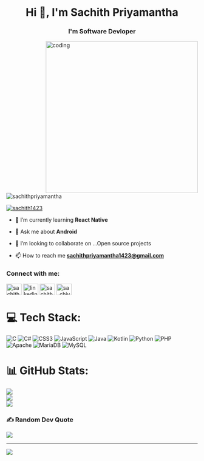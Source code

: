 <h1 align="center">Hi 👋, I'm Sachith Priyamantha</h1>
<h3 align="center">I'm Software Devloper</h3>

<img align="right" alt="coding" width="400" src="https://camo.githubusercontent.com/d38048c04473ce7fbcdde5bb8eb4a9722b7cb630de5ab485967633759c21b534/68747470733a2f2f7777772e756e696167656e74732e636f6d2f6173736574732f696d616765732f736b7970652d73657373696f6e2e676966">

<p align="left"> <img src="https://komarev.com/ghpvc/?username=sachithpriyamantha&label=Profile%20views&color=0e75b6&style=flat" alt="sachithpriyamantha" /> </p>

<p align="left"> <a href="https://twitter.com/sachith1423" target="blank"><img src="https://img.shields.io/twitter/follow/sachith1423?logo=twitter&style=for-the-badge" alt="sachith1423" /></a> </p>

- 🌱 I’m currently learning **React Native**

- 💬 Ask me about **Android**
  
- 💞️ I’m looking to collaborate on ...Open source projects

- 📫 How to reach me **sachithpriyamantha1423@gmail.com**

<h3 align="left">Connect with me:</h3>
<p align="left">
<a href="https://twitter.com/sachith1423" target="blank"><img align="center" src="https://raw.githubusercontent.com/rahuldkjain/github-profile-readme-generator/master/src/images/icons/Social/twitter.svg" alt="sachith1423" height="30" width="40" /></a>
<a href="https://linkedin.com/in/linkedin.com/in/sachith-priyamantha-4aa03b236" target="blank"><img align="center" src="https://raw.githubusercontent.com/rahuldkjain/github-profile-readme-generator/master/src/images/icons/Social/linked-in-alt.svg" alt="linkedin.com/in/sachith-priyamantha-4aa03b236" height="30" width="40" /></a>
<a href="https://fb.com/sachith priyamantha" target="blank"><img align="center" src="https://raw.githubusercontent.com/rahuldkjain/github-profile-readme-generator/master/src/images/icons/Social/facebook.svg" alt="sachith priyamantha" height="30" width="40" /></a>
<a href="https://instagram.com/sa_chiya" target="blank"><img align="center" src="https://raw.githubusercontent.com/rahuldkjain/github-profile-readme-generator/master/src/images/icons/Social/instagram.svg" alt="sa_chiya" height="30" width="40" /></a>
</p>


# 💻 Tech Stack:
![C](https://img.shields.io/badge/c-%2300599C.svg?style=plastic&logo=c&logoColor=white) ![C#](https://img.shields.io/badge/c%23-%23239120.svg?style=plastic&logo=c-sharp&logoColor=white) ![CSS3](https://img.shields.io/badge/css3-%231572B6.svg?style=plastic&logo=css3&logoColor=white) ![JavaScript](https://img.shields.io/badge/javascript-%23323330.svg?style=plastic&logo=javascript&logoColor=%23F7DF1E) ![Java](https://img.shields.io/badge/java-%23ED8B00.svg?style=plastic&logo=java&logoColor=white) ![Kotlin](https://img.shields.io/badge/kotlin-%230095D5.svg?style=plastic&logo=kotlin&logoColor=white) ![Python](https://img.shields.io/badge/python-3670A0?style=plastic&logo=python&logoColor=ffdd54) ![PHP](https://img.shields.io/badge/php-%23777BB4.svg?style=plastic&logo=php&logoColor=white) ![Apache](https://img.shields.io/badge/apache-%23D42029.svg?style=plastic&logo=apache&logoColor=white) ![MariaDB](https://img.shields.io/badge/MariaDB-003545?style=plastic&logo=mariadb&logoColor=white) ![MySQL](https://img.shields.io/badge/mysql-%2300f.svg?style=plastic&logo=mysql&logoColor=white)
# 📊 GitHub Stats:
![](https://github-readme-stats.vercel.app/api?username=Prasanka-Madhushan&theme=highcontrast&hide_border=true&include_all_commits=true&count_private=true)<br/>
![](https://github-readme-streak-stats.herokuapp.com/?user=Prasanka-Madhushan&theme=highcontrast&hide_border=true)<br/>
![](https://github-readme-stats.vercel.app/api/top-langs/?username=Prasanka-Madhushan&theme=highcontrast&hide_border=true&include_all_commits=true&count_private=true&layout=compact)

### ✍️ Random Dev Quote
![](https://quotes-github-readme.vercel.app/api?type=horizontal&theme=radical)

---
[![](https://visitcount.itsvg.in/api?id=Prasanka-Madhushan&icon=0&color=1)](https://visitcount.itsvg.in)
